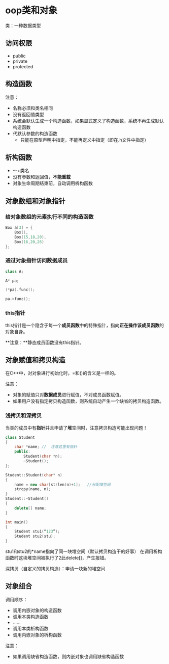 # oop类和对象

类：一种数据类型

## 访问权限
-   public
-   private
-   protected

## 构造函数

注意：
-   名称必须和类名相同
-   没有返回值类型
-   系统会默认生成一个构造函数，如果显式定义了构造函数，系统不再生成默认构造函数
-   代默认参数的构造函数
    -   只能在原型声明中指定，不能再定义中指定（即在.h文件中指定）

## 析构函数
-   ～+类名
-   没有参数和返回值，**不能重载**
-   对象生命周期结束前，自动调用析构函数

## 对象数组和对象指针

### 给对象数组的元素执行不同的构造函数
```cpp
Box a[3] = {
    Box(),
    Box(15,18,20),
    Box(16,20,26)
};

```
### 通过对象指针访问数据成员
```cpp
class A;

A* pa;

(*pa).func();

pa->func();
```

### this指针
this指针是一个隐含于每一个**成员函数**中的特殊指针，指向**正在操作该成员函数**的对象自身。

**注意：**静态成员函数没有this指针。

## 对象赋值和拷贝构造
在C++中，对对象进行初始化时，=和()的含义是一样的。

注意：
-   对象的赋值只对**数据成员**进行赋值，不对成员函数赋值。
-   如果用户没有指定拷贝构造函数，则系统自动产生一个缺省的拷贝构造函数。

### 浅拷贝和深拷贝
当类的成员中有**指针**并且申请了**堆**空间时，注意拷贝构造可能出现问题！
```cpp
class Student
{
    char *name; //  注意这里有指针
    public:
        Student(char *n);
        ~Student();
};

Student::Student(char* n)
{
    name = new char[strlen(n)+1];   //分配堆空间
    strcpy(name, n);
}
Student::~Student()
{
    delete[] name;
}

int main()
{
    Student stu1(“123”);
    Student stu2(stu);
}
```
stu1和stu2的*name指向了同一块堆空间（默认拷贝构造干的好事）
在调用析构函数时这块堆空间被执行了2此delete[]，产生报错。

深拷贝（自定义的拷贝构造）：申请一块新的堆空间

## 对象组合
调用顺序：
-   调用内嵌对象的构造函数
-   调用本类构造函数
-   ……
-   调用本类析构函数
-   调用内嵌对象的析构函数

注意：
*   如果调用缺省构造函数，则内嵌对象也调用缺省构造函数